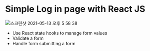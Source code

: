 # Simple Log in page with React JS

![스크린샷 2021-05-13 오후 5 58 38](https://user-images.githubusercontent.com/73012145/118103752-374c6b00-b415-11eb-9f0c-72624bc39dc3.png)

* Use React state hooks to manage form values
* Validate a form 
* Handle form submitting a form 
